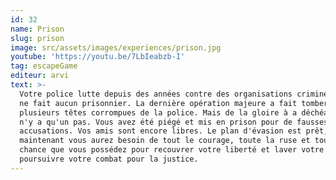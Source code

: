 ```yaml
---
id: 32
name: Prison
slug: prison
image: src/assets/images/experiences/prison.jpg
youtube: 'https://youtu.be/7LbIeabzb-I'
tag: escapeGame
editeur: arvi
text: >-
  Votre police lutte depuis des années contre des organisations criminelles et
  ne fait aucun prisonnier. La dernière opération majeure a fait tomber
  plusieurs têtes corrompues de la police. Mais de la gloire à a déchéance, il
  n'y a qu'un pas. Vous avez été piégé et mis en prison pour de fausses
  accusations. Vos amis sont encore libres. Le plan d'évasion est prêt, et
  maintenant vous aurez besoin de tout le courage, toute la ruse et toute la
  chance que vous possédez pour recouvrer votre liberté et laver votre nom. Et
  poursuivre votre combat pour la justice.
---
```



